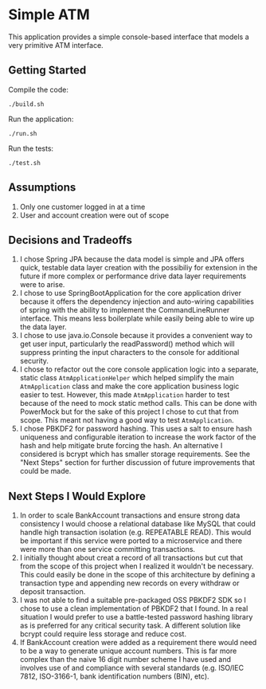 # Simple ATM

This application provides a simple console-based interface that models a very 
primitive ATM interface.

## Getting Started

Compile the code:
```
./build.sh
```

Run the application:
```
./run.sh
```

Run the tests:
```
./test.sh
```

## Assumptions

1. Only one customer logged in at a time
1. User and account creation were out of scope

## Decisions and Tradeoffs

1. I chose Spring JPA because the data model is simple and JPA offers
   quick, testable data layer creation with the possibiliy for extension
   in the future if more complex or performance drive data layer requirements
   were to arise.
1. I chose to use SpringBootApplication for the core application driver because
   it offers the dependency injection and auto-wiring capabilities of spring
   with the ability to implement the CommandLineRunner interface.  This means
   less boilerplate while easily being able to wire up the data layer.
1. I chose to use java.io.Console because it provides a convenient way to get user input, particularly 
   the readPassword() method which will suppress printing the input characters 
   to the console for additional security.
1. I chose to refactor out the core console application logic into a separate,
   static class `AtmApplicationHelper` which helped simplify the main `AtmApplication`
   class and make the core application business logic easier to test.  However,
   this made `AtmApplication` harder to test because of the need to mock 
   static method calls.  This can be done with PowerMock but for the sake
   of this project I chose to cut that from scope.  This meant not having a good
   way to test `AtmApplication`.
1. I chose PBKDF2 for password hashing.  This uses 
   a salt to ensure hash uniqueness and configurable iteration to increase the
   work factor of the hash and help mitigate brute forcing the hash. An alternative
   I considered is bcrypt which has smaller storage requirements.  See the "Next Steps" 
   section for further discussion of future improvements that could be made.

## Next Steps I Would Explore

1. In order to scale BankAccount transactions and ensure strong data consistency I would
   choose a relational database like MySQL that could handle high transaction
   isolation (e.g. REPEATABLE READ).  This would be important if this service were ported to
   a microservice and there were more than one service committing transactions.
1. I initially thought about creat a record of all transactions but cut that from the scope
   of this project when I realized it wouldn't be necessary.  This could easily be done
   in the scope of this architecture by defining a transaction type and appending new records 
   on every withdraw or deposit transaction.
1. I was not able to find a suitable pre-packaged OSS PBKDF2 SDK so I chose to use a 
   clean implementation of PBKDF2 that I found.  In a real situation
   I would prefer to use a battle-tested password hashing library as is preferred
   for any critical security task.  A different solution like bcrypt could
   require less storage and reduce cost.
1. If BankAccount creation were added as a requirement there would need to be a way to generate
   unique account numbers.  This is far more complex than the naive 16 digit number
   scheme I have used and involves use of and compliance with several standards (e.g. ISO/IEC 7812,
   ISO-3166-1, bank identification numbers (BIN), etc).
